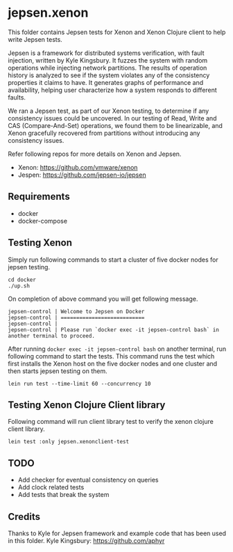 # jepsen.xenon

This folder contains Jepsen tests for Xenon and Xenon Clojure client to help write Jepsen tests.

Jepsen is a framework for distributed systems verification, with fault injection, written by Kyle Kingsbury.
It fuzzes the system with random operations while injecting network partitions.
The results of operation history is analyzed to see if the system violates any of the consistency properties it claims to have.
It generates graphs of performance and availability, helping user characterize how a system responds to different faults.

We ran a Jepsen test, as part of our Xenon testing, to determine if any consistency issues could be uncovered.
In our testing of Read, Write and CAS (Compare-And-Set) operations, we found them to be linearizable,
and Xenon gracefully recovered from partitions without introducing any consistency issues.

Refer following repos for more details on Xenon and Jepsen.

 * Xenon: https://github.com/vmware/xenon
 * Jespen: https://github.com/jepsen-io/jepsen

## Requirements

 * docker
 * docker-compose

## Testing Xenon

Simply run following commands to start a cluster of five docker nodes for jepsen testing.

```
cd docker
./up.sh
```

On completion of above command you will get following message.

```
jepsen-control | Welcome to Jepsen on Docker
jepsen-control | ===========================
jepsen-control |
jepsen-control | Please run `docker exec -it jepsen-control bash` in another terminal to proceed.
```

After running `docker exec -it jepsen-control bash` on another terminal, run following command to start the tests.
This command runs the test which first installs the Xenon host on the five docker nodes and one cluster and then starts jepsen testing
on them.

```
lein run test --time-limit 60 --concurrency 10
```

## Testing Xenon Clojure Client library

Following command will run client library test to verify the xenon clojure client library.

```
lein test :only jepsen.xenonclient-test
```

## TODO

 * Add checker for eventual consistency on queries
 * Add clock related tests
 * Add tests that break the system

## Credits

Thanks to Kyle for Jepsen framework and example code that has been used in this folder. Kyle Kingsbury: https://github.com/aphyr
